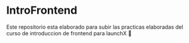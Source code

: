 # IntroFrontend
Este repositorio esta elaborado para subir las practicas elaboradas del curso de introduccion de frontend para launchX 🙂
